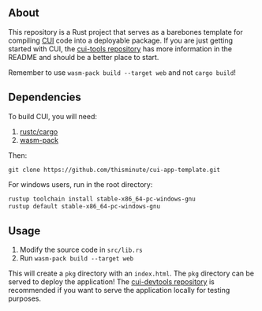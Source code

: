 ## About

This repository is a Rust project that serves as a barebones template for compiling [CUI](https://github.com/thisminute/cascading-ui) code into a deployable package. If you are just getting started with CUI, the [cui-tools repository](https://github.com/thisminute/cui-tools) has more information in the README and should be a better place to start.

Remember to use `wasm-pack build --target web` and not `cargo build`!

## Dependencies
To build CUI, you will need:

1. [rustc/cargo](https://www.rust-lang.org/tools/install)
1. [wasm-pack](https://rustwasm.github.io/wasm-pack/installer/)

Then:

```
git clone https://github.com/thisminute/cui-app-template.git
```

For windows users, run in the root directory:

```bash
rustup toolchain install stable-x86_64-pc-windows-gnu
rustup default stable-x86_64-pc-windows-gnu
```

## Usage

1. Modify the source code in `src/lib.rs`
1. Run `wasm-pack build --target web`

This will create a `pkg` directory with an `index.html`. The `pkg` directory can be served to deploy the application! The [cui-devtools repository](https://github.com/thisminute/cui-devtools) is recommended if you want to serve the application locally for testing purposes.
